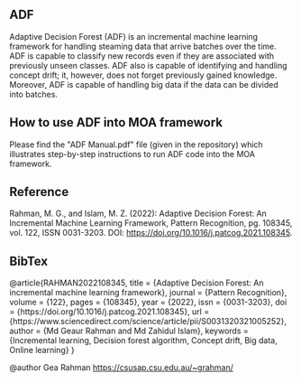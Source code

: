 <h2>ADF</h2>
Adaptive Decision Forest (ADF) is an incremental machine learning framework for handling steaming data that arrive batches over the time. ADF is capable to classify new records even if they are associated with previously unseen classes. ADF also is capable of identifying and handling concept drift; it, however, does not forget previously gained knowledge. Moreover, ADF is capable of handling big data if the data can be divided into batches. 

<h2>How to use ADF into MOA framework</h2>

Please find the "ADF Manual.pdf" file (given in the repository) which illustrates step-by-step instructions to run ADF code into the MOA framework.

<h2>Reference</h2>
 
Rahman, M. G., and Islam, M. Z. (2022): Adaptive Decision Forest: An Incremental Machine Learning Framework, Pattern Recognition, pg. 108345, vol. 122, ISSN 0031-3203. DOI: https://doi.org/10.1016/j.patcog.2021.108345.

<h2>BibTex</h2>
@article{RAHMAN2022108345,
title = {Adaptive Decision Forest: An incremental machine learning framework},
journal = {Pattern Recognition},
volume = {122},
pages = {108345},
year = {2022},
issn = {0031-3203},
doi = {https://doi.org/10.1016/j.patcog.2021.108345},
url = {https://www.sciencedirect.com/science/article/pii/S0031320321005252},
author = {Md Geaur Rahman and Md Zahidul Islam},
keywords = {Incremental learning, Decision forest algorithm, Concept drift, Big data, Online learning}
}


@author Gea Rahman <https://csusap.csu.edu.au/~grahman/>

